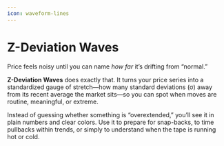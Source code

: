 ```yaml
---
icon: waveform-lines
---
```


# Z-Deviation Waves

Price feels noisy until you can name _how far_ it’s drifting from “normal.”&#x20;

**Z-Deviation Waves** does exactly that. It turns your price series into a standardized gauge of stretch—how many standard deviations (σ) away from its recent average the market sits—so you can spot when moves are routine, meaningful, or extreme.&#x20;

Instead of guessing whether something is “overextended,” you’ll see it in plain numbers and clear colors. Use it to prepare for snap-backs, to time pullbacks within trends, or simply to understand when the tape is running hot or cold.
